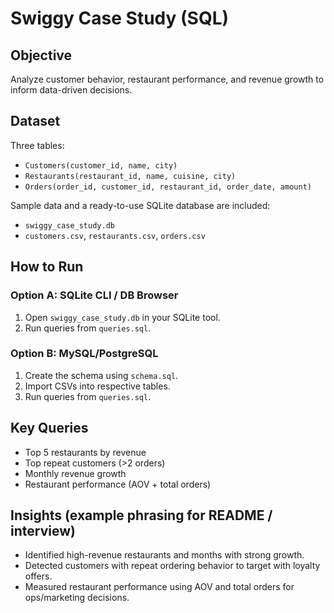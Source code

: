 # Swiggy Case Study (SQL)

## Objective
Analyze customer behavior, restaurant performance, and revenue growth to inform data-driven decisions.

## Dataset
Three tables:
- `Customers(customer_id, name, city)`
- `Restaurants(restaurant_id, name, cuisine, city)`
- `Orders(order_id, customer_id, restaurant_id, order_date, amount)`

Sample data and a ready-to-use SQLite database are included:
- `swiggy_case_study.db`
- `customers.csv`, `restaurants.csv`, `orders.csv`

## How to Run
### Option A: SQLite CLI / DB Browser
1. Open `swiggy_case_study.db` in your SQLite tool.
2. Run queries from `queries.sql`.

### Option B: MySQL/PostgreSQL
1. Create the schema using `schema.sql`.
2. Import CSVs into respective tables.
3. Run queries from `queries.sql`.

## Key Queries
- Top 5 restaurants by revenue
- Top repeat customers (>2 orders)
- Monthly revenue growth
- Restaurant performance (AOV + total orders)

## Insights (example phrasing for README / interview)
- Identified high-revenue restaurants and months with strong growth.
- Detected customers with repeat ordering behavior to target with loyalty offers.
- Measured restaurant performance using AOV and total orders for ops/marketing decisions.

